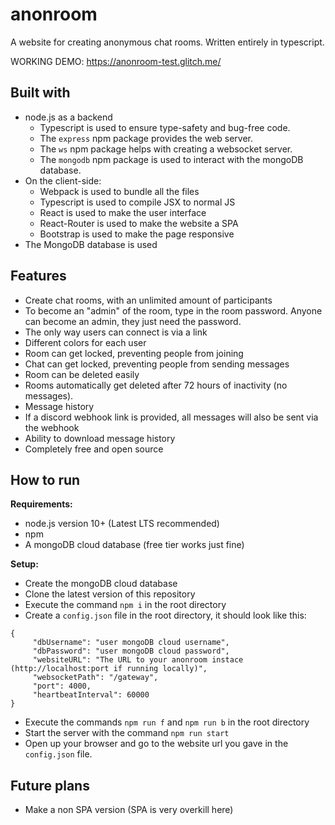 # anonroom

A website for creating anonymous chat rooms. Written entirely in typescript.

WORKING DEMO: https://anonroom-test.glitch.me/

## Built with

- node.js as a backend
  - Typescript is used to ensure type-safety and bug-free code.
  - The `express` npm package provides the web server.
  - The `ws` npm package helps with creating a websocket server.
  - The `mongodb` npm package is used to interact with the mongoDB database.
- On the client-side:
  - Webpack is used to bundle all the files
  - Typescript is used to compile JSX to normal JS
  - React is used to make the user interface
  - React-Router is used to make the website a SPA
  - Bootstrap is used to make the page responsive
- The MongoDB database is used

## Features

- Create chat rooms, with an unlimited amount of participants
- To become an "admin" of the room, type in the room password. Anyone can become an admin, they just need the password.
- The only way users can connect is via a link
- Different colors for each user 
- Room can get locked, preventing people from joining
- Chat can get locked, preventing people from sending messages
- Room can be deleted easily
- Rooms automatically get deleted after 72 hours of inactivity (no messages).
- Message history
- If a discord webhook link is provided, all messages will also be sent via the webhook
- Ability to download message history
- Completely free and open source

## How to run

**Requirements:**
- node.js version 10+ (Latest LTS recommended)
- npm
- A mongoDB cloud database (free tier works just fine)

**Setup:**
- Create the mongoDB cloud database
- Clone the latest version of this repository
- Execute the command `npm i` in the root directory 
- Create a `config.json` file in the root directory, it should look like this:
```
{
     "dbUsername": "user mongoDB cloud username",
     "dbPassword": "user mongoDB cloud password",
     "websiteURL": "The URL to your anonroom instace (http://localhost:port if running locally)",
     "websocketPath": "/gateway",
     "port": 4000,
     "heartbeatInterval": 60000
}
```
- Execute the commands `npm run f` and `npm run b` in the root directory
- Start the server with the command `npm run start`
- Open up your browser and go to the website url you gave in the `config.json` file. 

## Future plans

- Make a non SPA version (SPA is very overkill here)